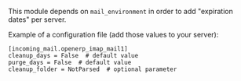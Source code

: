 This module depends on `mail_environment` in order to add "expiration
dates" per server.

Example of a configuration file (add those values to your server):

    [incoming_mail.openerp_imap_mail1]
    cleanup_days = False  # default value
    purge_days = False  # default value
    cleanup_folder = NotParsed  # optional parameter
